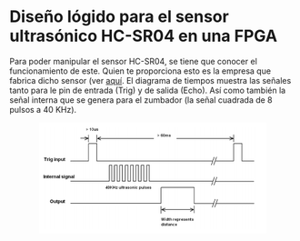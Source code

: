 # Diseño lógido para el sensor ultrasónico HC-SR04 en una FPGA
Para poder manipular el sensor HC-SR04, se tiene que conocer el funcionamiento de este. Quien te proporciona esto es la empresa que fabrica dicho sensor (ver [aquí](https://cdn.sparkfun.com/datasheets/Sensors/Proximity/HCSR04.pdf). El diagrama de tiempos muestra las señales tanto para le pin de entrada (Trig) y de salida (Echo). Así como también la señal interna que se genera para el zumbador (la señal cuadrada de 8 pulsos a 40 KHz).

<center><img src="timing_diagram.png" alt="timing_diagram" width="400"/></center>
